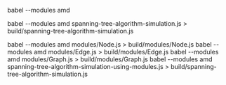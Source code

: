 babel --modules amd <filepath>

babel --modules amd spanning-tree-algorithm-simulation.js > build/spanning-tree-algorithm-simulation.js

babel --modules amd modules/Node.js > build/modules/Node.js
babel --modules amd modules/Edge.js > build/modules/Edge.js
babel --modules amd modules/Graph.js > build/modules/Graph.js
babel --modules amd spanning-tree-algorithm-simulation-using-modules.js > build/spanning-tree-algorithm-simulation.js
